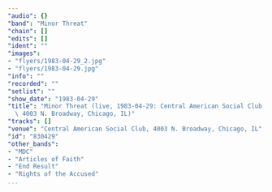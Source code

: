 ```yaml
---
"audio": {}
"band": "Minor Threat"
"chain": []
"edits": []
"ident": ""
"images":
- "flyers/1983-04-29_2.jpg"
- "flyers/1983-04-29.jpg"
"info": ""
"recorded": ""
"setlist": ""
"show_date": "1983-04-29"
"title": "Minor Threat (live, 1983-04-29: Central American Social Club,\
  \ 4003 N. Broadway, Chicago, IL)"
"tracks": []
"venue": "Central American Social Club, 4003 N. Broadway, Chicago, IL"
"id": "830429"
"other_bands":
- "MDC"
- "Articles of Faith"
- "End Result"
- "Rights of the Accused"
...
```

